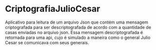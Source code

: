 # CriptografiaJulioCesar
Aplicativo para leitura de um arquivo Json que contém uma mensagem criptografada para ser descriptografada de acordo com a quantidade de casas enviadas no arquivo json. Essa mensagem descriptografada é retornada para uma api, cujo é simulado a maneira como o general Julio Cesar se comunicava com seus generais. 
